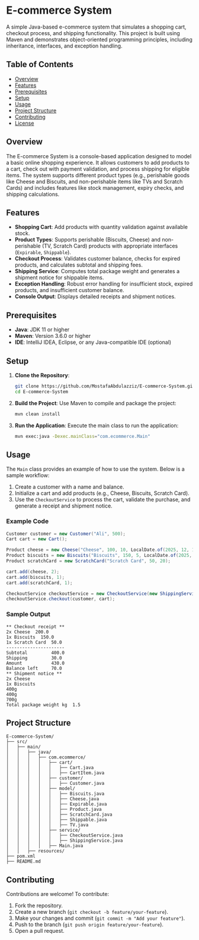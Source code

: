 # E-commerce System

A simple Java-based e-commerce system that simulates a shopping cart, checkout process, and shipping functionality. This project is built using Maven and demonstrates object-oriented programming principles, including inheritance, interfaces, and exception handling.

## Table of Contents
- [Overview](#overview)
- [Features](#features)
- [Prerequisites](#prerequisites)
- [Setup](#setup)
- [Usage](#usage)
- [Project Structure](#project-structure)
- [Contributing](#contributing)
- [License](#license)

## Overview
The E-commerce System is a console-based application designed to model a basic online shopping experience. It allows customers to add products to a cart, check out with payment validation, and process shipping for eligible items. The system supports different product types (e.g., perishable goods like Cheese and Biscuits, and non-perishable items like TVs and Scratch Cards) and includes features like stock management, expiry checks, and shipping calculations.

## Features
- **Shopping Cart**: Add products with quantity validation against available stock.
- **Product Types**: Supports perishable (Biscuits, Cheese) and non-perishable (TV, Scratch Card) products with appropriate interfaces (`Expirable`, `Shippable`).
- **Checkout Process**: Validates customer balance, checks for expired products, and calculates subtotal and shipping fees.
- **Shipping Service**: Computes total package weight and generates a shipment notice for shippable items.
- **Exception Handling**: Robust error handling for insufficient stock, expired products, and insufficient customer balance.
- **Console Output**: Displays detailed receipts and shipment notices.

## Prerequisites
- **Java**: JDK 11 or higher
- **Maven**: Version 3.6.0 or higher
- **IDE**: IntelliJ IDEA, Eclipse, or any Java-compatible IDE (optional)

## Setup
1. **Clone the Repository**:
   ```bash
   git clone https://github.com/MostafaAbdulazziz/E-commerce-System.git
   cd E-commerce-System
   ```

2. **Build the Project**:
   Use Maven to compile and package the project:
   ```bash
   mvn clean install
   ```

3. **Run the Application**:
   Execute the main class to run the application:
   ```bash
   mvn exec:java -Dexec.mainClass="com.ecommerce.Main"
   ```

## Usage
The `Main` class provides an example of how to use the system. Below is a sample workflow:

1. Create a customer with a name and balance.
2. Initialize a cart and add products (e.g., Cheese, Biscuits, Scratch Card).
3. Use the `CheckoutService` to process the cart, validate the purchase, and generate a receipt and shipment notice.

### Example Code
```java
Customer customer = new Customer("Ali", 500);
Cart cart = new Cart();

Product cheese = new Cheese("Cheese", 100, 10, LocalDate.of(2025, 12, 1), 0.4);
Product biscuits = new Biscuits("Biscuits", 150, 5, LocalDate.of(2025, 11, 1), 0.7);
Product scratchCard = new ScratchCard("Scratch Card", 50, 20);

cart.add(cheese, 2);
cart.add(biscuits, 1);
cart.add(scratchCard, 1);

CheckoutService checkoutService = new CheckoutService(new ShippingService());
checkoutService.checkout(customer, cart);
```

### Sample Output
```
** Checkout receipt **
2x Cheese  200.0
1x Biscuits  150.0
1x Scratch Card  50.0
----------------------
Subtotal         400.0
Shipping         30.0
Amount           430.0
Balance left     70.0
** Shipment notice **
2x Cheese
1x Biscuits
400g
400g
700g
Total package weight kg  1.5
```

## Project Structure
```
E-commerce-System/
├── src/
│   ├── main/
│   │   ├── java/
│   │   │   ├── com.ecommerce/
│   │   │   │   ├── cart/
│   │   │   │   │   ├── Cart.java
│   │   │   │   │   ├── CartItem.java
│   │   │   │   ├── customer/
│   │   │   │   │   ├── Customer.java
│   │   │   │   ├── model/
│   │   │   │   │   ├── Biscuits.java
│   │   │   │   │   ├── Cheese.java
│   │   │   │   │   ├── Expirable.java
│   │   │   │   │   ├── Product.java
│   │   │   │   │   ├── ScratchCard.java
│   │   │   │   │   ├── Shippable.java
│   │   │   │   │   ├── TV.java
│   │   │   │   ├── service/
│   │   │   │   │   ├── CheckoutService.java
│   │   │   │   │   ├── ShippingService.java
│   │   │   │   ├── Main.java
│   │   ├── resources/
├── pom.xml
├── README.md
```

## Contributing
Contributions are welcome! To contribute:
1. Fork the repository.
2. Create a new branch (`git checkout -b feature/your-feature`).
3. Make your changes and commit (`git commit -m "Add your feature"`).
4. Push to the branch (`git push origin feature/your-feature`).
5. Open a pull request.
